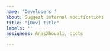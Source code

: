 ```yaml
---
name: 'Developers '
about: Suggest internal modifications
title: "[Dev] title"
labels: ''
assignees: AnasXbouali, ocots

---
```



